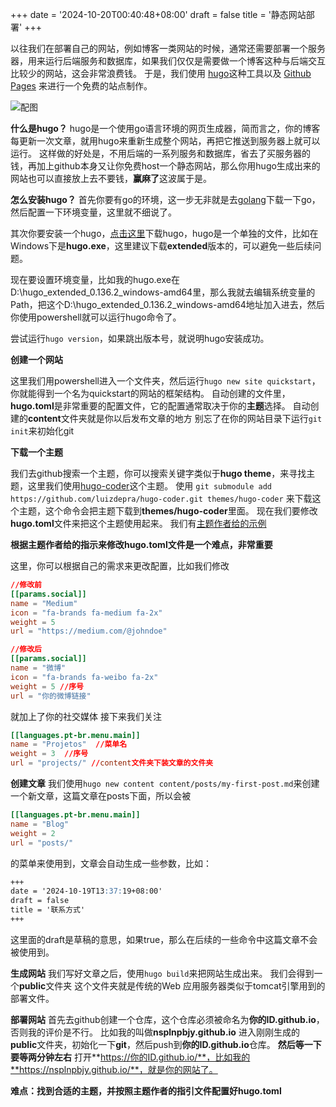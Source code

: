 +++
date = '2024-10-20T00:40:48+08:00'
draft = false
title = '静态网站部署'
+++


以往我们在部署自己的网站，例如博客一类网站的时候，通常还需要部署一个服务器，用来运行后端服务和数据库，如果我们仅仅是需要做一个博客这种与后端交互比较少的网站，这会非常浪费钱。
于是，我们使用 [hugo](https://gohugo.io/ "hugo官方网站")这种工具以及 [Github Pages](https://github.com "github") 来进行一个免费的站点制作。

![配图](../philly-magic-garden.9c0b4415.jpg "配图")


**什么是hugo？**
hugo是一个使用go语言环境的网页生成器，简而言之，你的博客每更新一次文章，就用hugo来重新生成整个网站，再把它推送到服务器上就可以运行。
这样做的好处是，不用后端的一系列服务和数据库，省去了买服务器的钱，再加上github本身又让你免费host一个静态网站，那么你用hugo生成出来的网站也可以直接放上去不要钱，**赢麻了**这波属于是。

**怎么安装hugo？**
首先你要有go的环境，这一步无非就是去[golang](https://go.dev/ "golang")下载一下go，然后配置一下环境变量，这里就不细说了。

其次你要安装一个hugo，[点击这里](https://github.com/gohugoio/hugo/releases "hugo下载")下载hugo，hugo是一个单独的文件，比如在Windows下是**hugo.exe**，这里建议下载**extended**版本的，可以避免一些后续问题。

现在要设置环境变量，比如我的hugo.exe在D:\hugo_extended_0.136.2_windows-amd64里，那么我就去编辑系统变量的Path，把这个D:\hugo_extended_0.136.2_windows-amd64地址加入进去，然后你使用powershell就可以运行hugo命令了。

尝试运行`hugo version`，如果跳出版本号，就说明hugo安装成功。

**创建一个网站**

这里我们用powershell进入一个文件夹，然后运行`hugo new site quickstart`，你就能得到一个名为quickstart的网站的框架结构。
自动创建的文件里，**hugo.toml**是非常重要的配置文件，它的配置通常取决于你的**主题**选择。
自动创建的**content**文件夹就是你以后发布文章的地方
别忘了在你的网站目录下运行`git init`来初始化git

**下载一个主题**

我们去github搜索一个主题，你可以搜索关键字类似于**hugo theme**，来寻找主题，这里我们使用[hugo-coder](https://github.com/luizdepra/hugo-coder "coder")这个主题。
使用
`git submodule add https://github.com/luizdepra/hugo-coder.git themes/hugo-coder`
来下载这个主题，这个命令会把主题下载到**themes/hugo-coder**里面。
现在我们要修改**hugo.toml**文件来把这个主题使用起来。
我们有[主题作者给的示例](https://github.com/luizdepra/hugo-coder/blob/main/exampleSite/hugo.toml "示例")

**根据主题作者给的指示来修改hugo.toml文件是一个难点，非常重要**

这里，你可以根据自己的需求来更改配置，比如我们修改
~~~toml
//修改前
[[params.social]]
name = "Medium"
icon = "fa-brands fa-medium fa-2x"
weight = 5
url = "https://medium.com/@johndoe"

//修改后
[[params.social]]
name = "微博"
icon = "fa-brands fa-weibo fa-2x"
weight = 5 //序号
url = "你的微博链接"
~~~
就加上了你的社交媒体
接下来我们关注
~~~toml
[[languages.pt-br.menu.main]]
name = "Projetos"  //菜单名
weight = 3  //序号
url = "projects/" //content文件夹下装文章的文件夹
~~~

**创建文章**
我们使用`hugo new content content/posts/my-first-post.md`来创建一个新文章，这篇文章在posts下面，所以会被
~~~toml
[[languages.pt-br.menu.main]]
name = "Blog"
weight = 2
url = "posts/"
~~~
的菜单来使用到，文章会自动生成一些参数，比如：
~~~md
+++
date = '2024-10-19T13:37:19+08:00'
draft = false
title = '联系方式'
+++
~~~
这里面的draft是草稿的意思，如果true，那么在后续的一些命令中这篇文章不会被使用到。

**生成网站**
我们写好文章之后，使用`hugo build`来把网站生成出来。
我们会得到一个**public**文件夹
这个文件夹就是传统的Web 应用服务器类似于tomcat引擎用到的部署文件。

**部署网站**
首先去github创建一个仓库，这个仓库必须被命名为**你的ID.github.io**，否则我的评价是不行。
比如我的叫做**nsplnpbjy.github.io**
进入刚刚生成的**public**文件夹，初始化一下**git**，然后push到**你的ID.github.io**仓库。
**然后等一下**
**要等两分钟左右**
打开**https://你的ID.github.io/**，比如我的**https://nsplnpbjy.github.io/**，就是你的网站了。

**难点：找到合适的主题，并按照主题作者的指引文件配置好hugo.toml**
